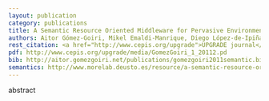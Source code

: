 ```yaml
--- 
layout: publication
category: publications
title: A Semantic Resource Oriented Middleware for Pervasive Environments
authors: Aitor Gómez-Goiri, Mikel Emaldi-Manrique, Diego López-de-Ipiña
rest_citation: <a href="http://www.cepis.org/upgrade">UPGRADE journal</a>,Â&nbsp;2011, Issue No. 1&#58; 5-16.Â&nbsp;<a href="http://www.cepis.org/upgrade/index.jsp?p=2701&amp;n=2702">February 2011</a>.Â&nbsp;ISSN&#58; 1684-5285
pdf: http://www.cepis.org/upgrade/media/GomezGoiri_1_20112.pd
bib: http://aitor.gomezgoiri.net/publications/gomezgoiri2011semantic.bib
semantics: http://www.morelab.deusto.es/resource/a-semantic-resource-oriented-middleware-for-pervasive-environments
--- 
```


abstract